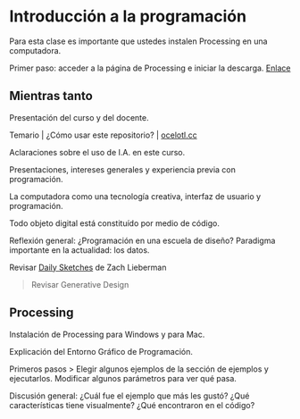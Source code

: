 # Introducción a la programación

Para esta clase es importante que ustedes instalen Processing en una computadora. 

Primer paso: acceder a la página de Processing e iniciar la descarga. [Enlace](https://processing.org/download)

## Mientras tanto

Presentación del curso y del docente. 

Temario | ¿Cómo usar este repositorio? | [ocelotl.cc](https://ocelotl.cc/)

Aclaraciones sobre el uso de I.A. en este curso. 

Presentaciones, intereses generales y experiencia previa con programación. 

La computadora como una tecnología creativa, interfaz de usuario y programación. 

Todo objeto digital está constituído por medio de código. 

Reflexión general: ¿Programación en una escuela de diseño? Paradigma importante en la actualidad: los datos.

Revisar [Daily Sketches](https://zachlieberman.medium.com/daily-sketches-2016-28586d8f008e) de Zach Lieberman

> Revisar Generative Design

## Processing

Instalación de Processing para Windows y para Mac. 

Explicación del Entorno Gráfico de Programación.

Primeros pasos > Elegir algunos ejemplos de la sección de ejemplos y ejecutarlos. Modificar algunos parámetros para ver qué pasa. 

Discusión general: ¿Cuál fue el ejemplo que más les gustó? ¿Qué características tiene visualmente? ¿Qué encontraron en el código?



